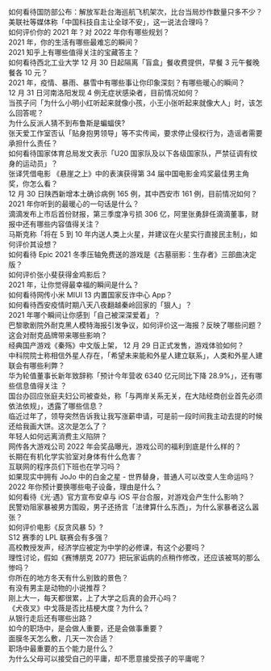 如何看待国防部公布：解放军赴台海巡航飞机架次，比台当局炒作数量只多不少？  
美联社等媒体称「中国科技自主让全球不安」，这一说法合理吗？  
如何评价你的 2021 年？对 2022 年你有哪些规划？  
2021 年，你的生活有哪些最难忘的瞬间？  
2021 知乎上有哪些值得关注的宝藏答主？  
如何看待西北工业大学 12 月 30 日起隔离「盲盒」餐收费提供，早餐 3 元午餐晚餐各 10 元？  
2021 年，疫情、暴雨、暴雪中有哪些事让你印象深刻？有哪些暖心的瞬间？  
12 月 31 日河南洛阳发现 4 例无症状感染者，目前情况如何？  
当孩子问「为什么小明小红听起来就像小孩，小王小张听起来就像大人」时，该怎么回答呢？  
为什么反派人猜不到布鲁斯是蝙蝠侠?  
张天爱工作室否认「贴身抱男领导」等不实传闻，要求停止侵权行为，造谣者需要承担什么责任？  
如何看待国家体育总局发文表示「U20 国家队及以下各级国家队，严禁征调有纹身的运动员」？  
张译凭借电影 《悬崖之上》中的表演获得第 34 届中国电影金鸡奖最佳男主角奖，你怎么看？  
12 月 30 日陕西新增本土确诊病例 165 例，其中西安市 161 例，目前情况如何？  
2021 年你听到的最暖心的一句话是什么？  
滴滴发布上市后首份财报，第三季度净亏损 306 亿，阿里张勇辞任滴滴董事，财报中还有哪些内容值得关注？  
马斯克称「将在 5 到 10 年内送人类上火星，并建议在火星实行直接民主制」，如何评价其设想？  
如何看待 Epic 2021 冬季压轴免费送的游戏是《古墓丽影：生存者》三部曲决定版？  
如何评价张小斐获得金鸡影后？  
2021 年，让你觉得最幸福的瞬间是什么？  
如何看待网传小米 MIUI 13 内置国家反诈中心 App？  
如何看待西安疫情时期八天八夜翻越秦岭回家的「狠人」？  
2021 年哪个瞬间让你感到「自己被深深爱着」？  
巴黎歌剧院外耐克黑人模特海报引发争议，如何评价这一海报？反映了哪些问题？这会对耐克品牌带来哪些影响？  
经典国产游戏《秦殇》中文版上架， 12 月 29 日正式发售，游戏体验如何？  
中科院院士称相信外星人存在，「希望未来能和外星人建立联系」，人类和外星人建联会有哪些利弊？  
华为轮值董事长新年致辞称「预计今年营收 6340 亿元同比下降 28.9%」，还有哪些信息值得关注 ？  
国台办回应张庭夫妇公司被查处，称「与两岸关系无关，在大陆经商创业首先必须依法依规」，透露了哪些信息？  
临近过年了，领导突然告诉我让我写涨薪申请，可是前一段时间我主动去提的时候还给我画大饼。这次是怎么了？  
年轻人如何远离消费主义陷阱？  
网传各大游戏公司 2022 年会奖品曝光，游戏公司的福利到底是什么样的？  
长期在有机化学实验室对身体有什么危害？  
互联网的程序员们下班也在学习吗？  
如果现实中拥有 JoJo 中的白金之星 - 世界替身，普通人可以改变人生命运吗？  
2022 年你预计要换哪些电子设备，理由是什么？  
如何看待《光·遇》官方宣布安卓与 iOS 平台合服，对游戏会产生什么影响？  
民警劝阻家暴被男方围殴，男子还扬言「法律算什么东西」，为什么家暴者这么嚣张？  
如何评价电影《反贪风暴 5》?  
S12 赛季的 LPL 联赛会有多强？  
高校教授发声，经济学应被定为中学的必修课，有这个必要吗？  
理性讨论，假如《赛博朋克 2077》把玩家诟病的点稍作修改，还应该被骂的那么惨吗？  
你所在的地方冬天有什么别致的景色？  
有没有男主是动物的小说推荐？  
刚上大一，每天都很累，上了大学之后真的会开心吗？  
《犬夜叉》中戈薇是否比桔梗大度？为什么？  
从银行走后还有哪些出路？  
如今的职场中，是会做人重要，还是会做事重要？  
面膜冬天怎么敷，几天一次合适？  
职场中最重要的五个能力是什么？  
为什么父母可以接受自己的平庸，却不愿意接受孩子的平庸呢？  

